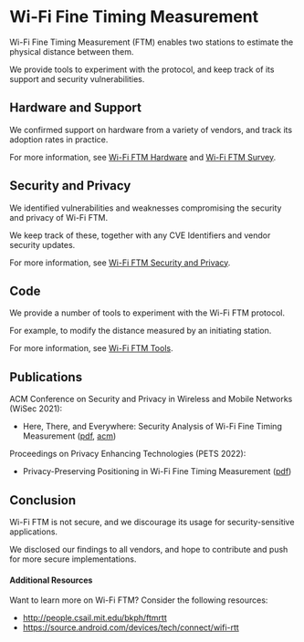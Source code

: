 # Wi-Fi Fine Timing Measurement

Wi-Fi Fine Timing Measurement (FTM) enables two stations to estimate the physical distance between them.

We provide tools to experiment with the protocol, and keep track of its support and security vulnerabilities.

## Hardware and Support

We confirmed support on hardware from a variety of vendors, and track its adoption rates in practice.

For more information, see [Wi-Fi FTM Hardware](HARDWARE.md) and [Wi-Fi FTM Survey](survey/).

## Security and Privacy

We identified vulnerabilities and weaknesses compromising the security and privacy of Wi-Fi FTM.

We keep track of these, together with any CVE Identifiers and vendor security updates.

For more information, see [Wi-Fi FTM Security and Privacy](SECURITY.md).

## Code

We provide a number of tools to experiment with the Wi-Fi FTM protocol.

For example, to modify the distance measured by an initiating station.

For more information, see [Wi-Fi FTM Tools](code/).

## Publications

ACM Conference on Security and Privacy in Wireless and Mobile Networks (WiSec 2021):

- Here, There, and Everywhere: Security Analysis of Wi-Fi Fine Timing Measurement ([pdf](https://aanjhan.com/assets/schepers_ftm_wisec21.pdf), [acm](https://dl.acm.org/doi/10.1145/3448300.3467828))

Proceedings on Privacy Enhancing Technologies (PETS 2022):
- Privacy-Preserving Positioning in Wi-Fi Fine Timing Measurement ([pdf](https://petsymposium.org/2022/files/papers/issue2/popets-2022-0048.pdf))

## Conclusion

Wi-Fi FTM is not secure, and we discourage its usage for security-sensitive applications.

We disclosed our findings to all vendors, and hope to contribute and push for more secure implementations.

#### Additional Resources
Want to learn more on Wi-Fi FTM? Consider the following resources:
- http://people.csail.mit.edu/bkph/ftmrtt
- https://source.android.com/devices/tech/connect/wifi-rtt
